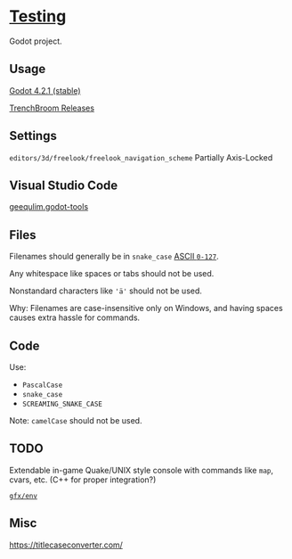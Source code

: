 # [Testing](https://github.com/Julio-Gatti/Testing)

Godot project.

## Usage

[Godot 4.2.1 (stable)](https://godotengine.org/download/archive/4.2.1-stable/)

[TrenchBroom Releases](https://github.com/TrenchBroom/TrenchBroom/releases)

## Settings

`editors/3d/freelook/freelook_navigation_scheme` Partially Axis-Locked

## Visual Studio Code

[geequlim.godot-tools](https://marketplace.visualstudio.com/items?itemName=geequlim.godot-tools)

## Files

Filenames should generally be in `snake_case` [ASCII `0-127`](https://www.ascii-code.com/).

Any whitespace like spaces or tabs should not be used.

Nonstandard characters like `'ä'` should not be used.

Why: Filenames are case-insensitive only on Windows, and having spaces causes extra hassle for commands.

## Code

Use:
- `PascalCase`
- `snake_case`
- `SCREAMING_SNAKE_CASE`

Note: `camelCase` should not be used.

## TODO

Extendable in-game Quake/UNIX style console with commands like `map`, cvars, etc.
(C++ for proper integration?)

[`gfx/env`](https://modwiki.dhewm3.org/Cube_maps)

## Misc

https://titlecaseconverter.com/
